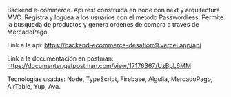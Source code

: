 Backend e-commerce.
Api rest construida en node con next y arquitectura MVC. 
Registra y loguea a los usuarios con el metodo Passwordless.
Permite la busqueda de productos y genera ordenes de compra a traves de MercadoPago.

Link a la api:
https://backend-ecommerce-desafiom9.vercel.app/api

Link a la documentación en postman:
https://documenter.getpostman.com/view/17176367/UzBpL6MM

Tecnologias usadas:
Node, TypeScript, Firebase, Algolia, MercadoPago, AirTable, Yup, Ava.
